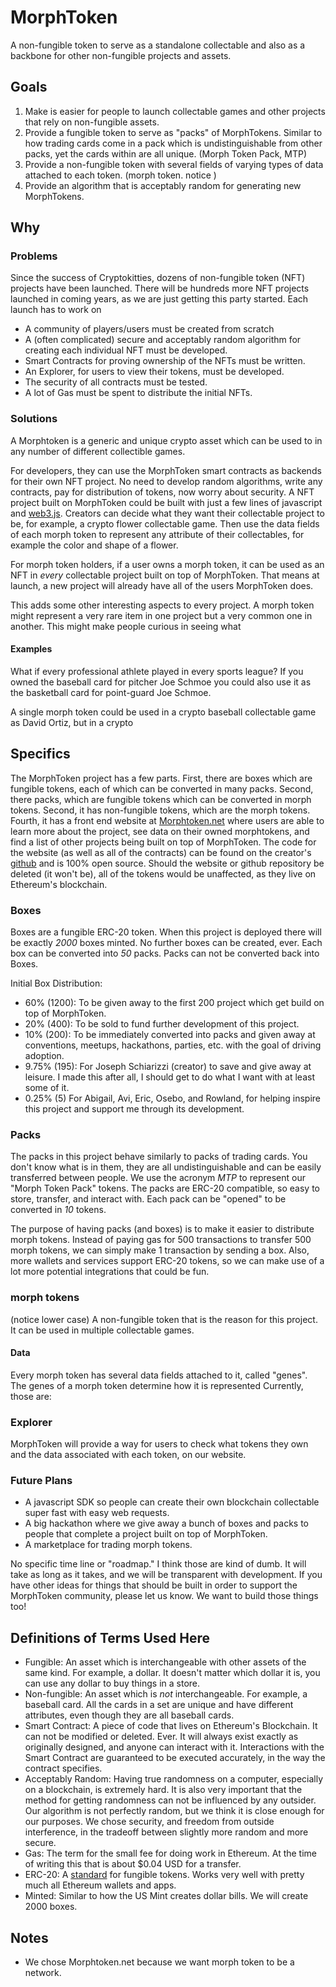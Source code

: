 # MorphToken
A non-fungible token to serve as a standalone collectable and also as a backbone for other non-fungible projects and assets.

## Goals
1. Make is easier for people to launch collectable games and other projects that rely on non-fungible assets.
2. Provide a fungible token to serve as "packs" of MorphTokens. Similar to how trading cards come in a pack which is undistinguishable from other packs, yet the cards within are all unique. (Morph Token Pack, MTP)
3. Provide a non-fungible token with several fields of varying types of data attached to each token. (morph token. notice )
4. Provide an algorithm that is acceptably random for generating new MorphTokens.

## Why

### Problems
Since the success of Cryptokitties, dozens of non-fungible token (NFT) projects have been launched. There will be hundreds more NFT projects launched in coming years, as we are just getting this party started.  Each launch has to work on
- A community of players/users must be created from scratch
- A (often complicated) secure and acceptably random algorithm for creating each individual NFT must be developed.
- Smart Contracts for proving ownership of the NFTs must be written.
- An Explorer, for users to view their tokens, must be developed.
- The security of all contracts must be tested.
- A lot of Gas must be spent to distribute the initial NFTs.

### Solutions
A Morphtoken is a generic and unique crypto asset which can be used to in any number of different collectible games.

For developers, they can use the MorphToken smart contracts as backends for their own NFT project. No need to develop random algorithms, write any contracts, pay for distribution of tokens, now worry about security.  A NFT project built on MorphToken could be built with just a few lines of javascript and [web3.js](github.com/web3/web3). Creators can decide what they want their collectable project to be, for example, a crypto flower collectable game.  Then use the data fields of each morph token to represent any attribute of their collectables, for example the color and shape of a flower.

For morph token holders, if a user owns a morph token, it can be used as an NFT in _every_ collectable project built on top of MorphToken. That means at launch, a new project will already have all of the users MorphToken does.

This adds some other interesting aspects to every project.  A morph token might represent a very rare item in one project but a very common one in another.  This might make people curious in seeing what

#### Examples
What if every professional athlete played in every sports league? If you owned the baseball card for pitcher Joe Schmoe you could also use it as the basketball card for point-guard Joe Schmoe.  

A single morph token could be used in a crypto baseball collectable game as David Ortiz, but in a crypto

## Specifics
The MorphToken project has a few parts. First, there are boxes which are fungible tokens, each of which can be converted in many packs. Second, there packs, which are fungible tokens which can be converted in morph tokens. Second, it has non-fungible tokens, which are the morph tokens.  Fourth, it has a front end website at [Morphtoken.net](http://morphtoken.net) where users are able to learn more about the project, see data on their owned morphtokens, and find a list of other projects being built on top of MorphToken.  The code for the website (as well as all of the contracts) can be found on the creator's [github](http://github.com/jschiarizzi) and is 100% open source. Should the website or github repository be deleted (it won't be), all of the tokens would be unaffected, as they live on Ethereum's blockchain.

### Boxes
Boxes are a fungible ERC-20 token. When this project is deployed there will be exactly *2000* boxes minted. No further boxes can be created, ever. Each box can be converted into *50* packs. Packs can not be converted back into Boxes.

Initial Box Distribution:
- 60% (1200): To be given away to the first 200 project which get build on top of MorphToken.
- 20% (400): To be sold to fund further development of this project.
- 10% (200): To be immediately converted into packs and given away at conventions, meetups, hackathons, parties, etc. with the goal of driving adoption.
- 9.75% (195): For Joseph Schiarizzi (creator) to save and give away at leisure. I made this after all, I should get to do what I want with at least some of it.
- 0.25% (5) For Abigail, Avi, Eric, Osebo, and Rowland, for helping inspire this project and support me through its development.

### Packs
The packs in this project behave similarly to packs of trading cards.  You don't know what is in them, they are all undistinguishable and can be easily transferred between people. We use the acronym *MTP* to represent our "Morph Token Pack" tokens.  The packs are ERC-20 compatible, so easy to store, transfer, and interact with. Each pack can be "opened" to be converted in *10* tokens.

The purpose of having packs (and boxes) is to make it easier to distribute morph tokens.  Instead of paying gas for 500 transactions to transfer 500 morph tokens, we can simply make 1 transaction by sending a box. Also, more wallets and services support ERC-20 tokens, so we can make use of a lot more potential integrations that could be fun.

### morph tokens
(notice lower case)
A non-fungible token that is the reason for this project. It can be used in multiple collectable games.

#### Data
Every morph token has several data fields attached to it, called "genes". The genes of a morph token determine how it is represented  Currently, those are:


### Explorer
MorphToken will provide a way for users to check what tokens they own and the data associated with each token, on our website.

### Future Plans
- A javascript SDK so people can create their own blockchain collectable super fast with easy web requests.
- A big hackathon where we give away a bunch of boxes and packs to people that complete a project built on top of MorphToken.
- A marketplace for trading morph tokens.

No specific time line or "roadmap." I think those are kind of dumb. It will take as long as it takes, and we will be transparent with development.  If you have other ideas for things that should be built in order to support the MorphToken community, please let us know. We want to build those things too!

## Definitions of Terms Used Here
- Fungible: An asset which is interchangeable with other assets of the same kind. For example, a dollar.  It doesn't matter which dollar it is, you can use any dollar to buy things in a store.
- Non-fungible: An asset which is _not_ interchangeable. For example, a baseball card.  All the cards in a set are unique and have different attributes, even though they are all baseball cards.
- Smart Contract: A piece of code that lives on Ethereum's Blockchain.  It can not be modified or deleted. Ever. It will always exist exactly as originally designed, and anyone can interact with it. Interactions with the Smart Contract are guaranteed to be executed accurately, in the way the contract specifies.
- Acceptably Random: Having true randomness on a computer, especially on a blockchain, is extremely hard.  It is also very important that the method for getting randomness can not be influenced by any outsider.  Our algorithm is not perfectly random, but we think it is close enough for our purposes.  We chose security, and freedom from outside interference, in the tradeoff between slightly more random and more secure.
- Gas: The term for the small fee for doing work in Ethereum.  At the time of writing this that is about $0.04 USD for a transfer.
- ERC-20: A [standard](github.com/ethereum/EIPs/issues/20) for fungible tokens. Works very well with pretty much all Ethereum wallets and apps.
- Minted: Similar to how the US Mint creates dollar bills.  We will create 2000 boxes.

## Notes
- We chose Morphtoken.net because we want morph token to be a network.
